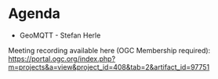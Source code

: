 # Agenda
* GeoMQTT - Stefan Herle

Meeting recording available here (OGC Membership required): https://portal.ogc.org/index.php?m=projects&a=view&project_id=408&tab=2&artifact_id=97751
